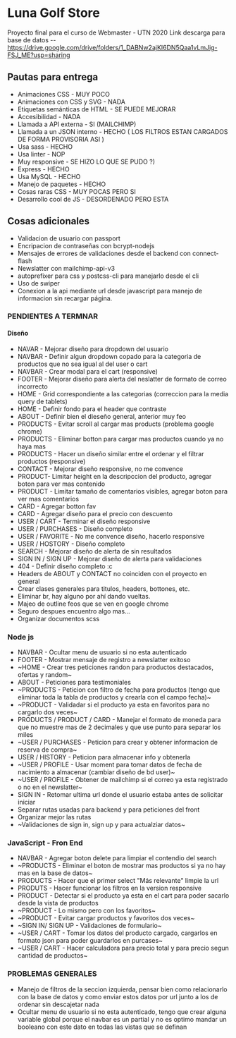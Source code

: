 # Luna Golf Store

Proyecto final para el curso de Webmaster - UTN 2020
Link descarga para base de datos -- https://drive.google.com/drive/folders/1_DABNw2ajKI6DN5Qaa1vLmJig-FSJ_ME?usp=sharing


## Pautas para entrega
* Animaciones CSS - MUY POCO
* Animaciones con CSS y SVG - NADA
* Etiquetas semánticas de HTML - SE PUEDE MEJORAR
* Accesibilidad - NADA
* Llamada a API externa - SI (MAILCHIMP)
* Llamada a un JSON interno - HECHO ( LOS FILTROS ESTAN CARGADOS DE FORMA PROVISORIA ASI )
* Usa sass - HECHO
* Usa linter - NOP
* Muy responsive - SE HIZO LO QUE SE PUDO ?)
* Express - HECHO
* Usa MySQL - HECHO
* Manejo de paquetes - HECHO
* Cosas raras CSS - MUY POCAS PERO SI
* Desarrollo cool de JS - DESORDENADO PERO ESTA

## Cosas adicionales
* Validacion de usuario con passport
* Encripacion de contraseñas con bcrypt-nodejs
* Mensajes de errores de validaciones desde el backend con connect-flash
* Newslatter con mailchimp-api-v3
* autoprefixer para css y postcss-cli para manejarlo desde el cli
* Uso de swiper
* Conexion a la api mediante url desde javascript para manejo de informacion sin recargar página.


### PENDIENTES A TERMNAR

#### Diseño

* NAVAR - Mejorar diseño para dropdown del usuario
* NAVBAR - Definir algun dropdown copado para la categoria de productos que no sea igual al del user o cart
* NAVBAR - Crear modal para el cart (responsive)
* FOOTER - Mejorar diseño para alerta del neslatter de formato de correo incorrecto
* HOME - Grid correspondiente a las categorias (correccion para la media query de tablets)
* HOME - Definir fondo para el header que contraste
* ABOUT - Definir bien el dieseño general, anterior muy feo
* PRODUCTS - Evitar scroll al cargar mas products (problema google chrome)
* PRODUCTS - Eliminar botton para cargar mas productos cuando ya no haya mas
* PRODUCTS - Hacer un diseño similar entre el ordenar y el filtrar productos (responsive)
* CONTACT - Mejorar diseño responsive, no me convence
* PRODUCT- Limitar height en la descripccion del producto, agregar boton para ver mas contenido
* PRODUCT - Limitar tamaño de comentarios visibles, agregar boton para ver mas comentarios
* CARD - Agregar botton fav
* CARD - Agregar diseño para el precio con descuento
* USER / CART - Terminar el diseño responsive
* USER / PURCHASES - Diseño completo 
* USER / FAVORITE - No me convence diseño, hacerlo responsive
* USER / HOSTORY - Diseño completo
* SEARCH - Mejorar diseño de alerta de sin resultados
* SIGN IN / SIGN UP - Mejorar diseño de alerta para validaciones
* 404 - Definir diseño completo :c
* Headers de ABOUT y CONTACT no coinciden con el proyecto en general
* Crear clases generales para titulos, headers, bottones, etc.
* Eliminar br, hay alguno por ahí dando vueltas.
* Majeo de outline feos que se ven en google chrome
* Seguro despues encuentro algo mas...
* Organizar documentos scss



### Node js

* NAVBAR - Ocultar menu de usuario si no esta autenticado
* FOOTER - Mostrar mensaje de registro a newslatter exitoso
* ~HOME - Crear tres peticiones randon para productos destacados, ofertas y random~
* ABOUT - Peticiones para testimoniales
* ~PRODUCTS - Peticion con filtro de fecha para productos (tengo que eliminar toda la tabla de productos y crearla con el campo fecha)~
* ~PRODUCT - Validadar si el producto ya esta en favoritos para no cargarlo dos veces~
* PRODUCTS / PRODUCT / CARD - Manejar el formato de moneda para que no muestre mas de 2 decimales y que use punto para separar los miles
* ~USER / PURCHASES - Peticion para crear y obtener informacion de reserva de compra~
* USER / HISTORY - Peticion para almacenar info y obtenerla
* ~USER / PROFILE - Usar moment para tomar datos de fecha de nacimiento a almacenar (cambiar diseño de bd user)~
* ~USER / PROFILE - Obtener de mailchimp si el correo ya esta registrado o no en el newslatter~
* SIGN IN - Retomar ultima url donde el usuario estaba antes de solicitar iniciar 
* Separar rutas usadas para backend y para peticiones del front
* Organizar mejor las rutas
* ~Validaciones de sign in, sign up y para actualziar datos~


### JavaScript - Fron End

* NAVBAR - Agregar boton delete para limpiar el contendio del search
* ~PRODUCTS - Eliminar el boton de mostrar mas productos si ya no hay mas en la base de datos~
* PRODUCTS - Hacer que el primer select "Más relevante" limpie la url
* PRODUTS - Hacer funcionar los filtros en la version responsive
* PRODUCT - Detectar si el producto ya esta en el cart para poder sacarlo desde la vista de productos
* ~PRODUCT - Lo mismo pero con los favoritos~
* ~PRODUCT - Evitar cargar productos y favoritos dos veces~
* ~SIGN IN/ SIGN UP - Validaciones de formulario~
* ~USER / CART - Tomar los datos del producto cargado, cargarlos en formato json para poder guardarlos en purcases~
* ~USER / CART - Hacer calculadora para precio total y para precio segun cantidad de productos~


### PROBLEMAS GENERALES
* Manejo de filtros de la seccion izquierda, pensar bien como relacionarlo con la base de datos y como enviar estos datos por url junto a los de ordenar sin descajetar nada
* Ocultar menu de usuario si no esta autenticado, tengo que crear alguna variable global porque el navbar es un partial y no es optimo mandar un booleano con este dato en todas las vistas que se definan


